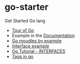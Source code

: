 # go-starter

Get Started Go lang
- [Tour of Go](https://tour.golang.org/welcome/1)
- Example in the [Documentation](https://golang.org/doc/)
- [Go moudles by example](https://github.com/go-modules-by-example/index)
- [Interface example](https://blog.satotaichi.info/interface-with-constructor-in-golang/)
- [Go Tutorial - INTERFACES](https://www.youtube.com/watch?v=H_4s0ajJWVE)
- [Tags in go](https://stackoverflow.com/questions/10858787/what-are-the-uses-for-tags-in-go)